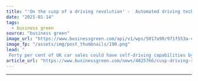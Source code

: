 ```yaml
---
title: "'On the cusp of a driving revolution' -  Automated driving technologies tipped to shift into the fast lane"
date: "2021-01-14"
tags: 
  - business green
source: "business green"
image_url: "https://www.businessgreen.com/api/v1/wps/5017a90/971f553a-c468-4f58-b87c-c98372038376/5/automated-future-185x114.png"
image_fp: "/assets/img/post_thumbnails/190.png"
lead: "
 Forty per cent of UK car sales could have self-driving capabilities by 2035 delivering a £42bn market, according to a new report from Connected Places Catapult, Element Energy, and Cambridge Econometrics ..."
article_url: "https://www.businessgreen.com/news/4025766/cusp-driving-revolution-automated-driving-technologies-tipped-shift-fast-lane"
---
```


---

